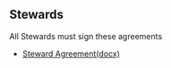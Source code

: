 
## Stewards

All Stewards must sign these agreements

- [Steward Agreement(docx)](contracts/dev/KOBPIU-Steward-Agreement.docx)

